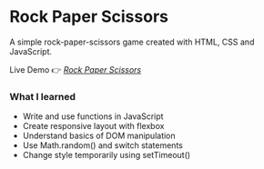 # Rock Paper Scissors

A simple rock-paper-scissors game created with HTML, CSS and JavaScript. 

Live Demo 👉 *[Rock Paper Scissors](http://joycehwchan.github.io/RockPaperScissors/)*

### What I learned
* Write and use functions in JavaScript
* Create responsive layout with flexbox
* Understand basics of DOM manipulation
* Use Math.random() and switch statements
* Change style temporarily using setTimeout()
